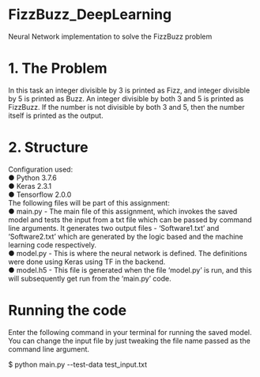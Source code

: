 # FizzBuzz_DeepLearning
Neural Network implementation to solve the FizzBuzz problem
# 1. The Problem
In this task an integer divisible by 3 is printed as Fizz, and integer divisible by 5 is printed as
Buzz. An integer divisible by both 3 and 5 is printed as FizzBuzz. If the number is not divisible
by both 3 and 5, then the number itself is printed as the output.
# 2. Structure
Configuration used:<br />
● Python 3.7.6<br />
● Keras 2.3.1<br />
● Tensorflow 2.0.0<br />
The following files will be part of this assignment:<br />
● main.py - The main file of this assignment, which invokes the saved model and tests the
input from a txt file which can be passed by command line arguments. It generates two
output files - ‘Software1.txt’ and ‘Software2.txt’ which are generated by the logic based
and the machine learning code respectively.<br />
● model.py - This is where the neural network is defined. The definitions were done using
Keras using TF in the backend.<br />
● model.h5 - This file is generated when the file ‘model.py’ is run, and this will
subsequently get run from the ‘main.py’ code.
# Running the code
Enter the following command in your terminal for running the saved model.<br />
You can change the input file by just tweaking the file name passed as the command line argument. <br />

  $ python main.py --test-data test_input.txt

